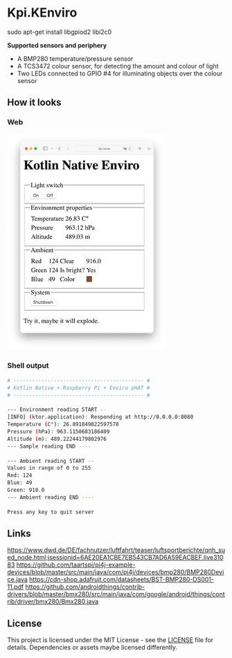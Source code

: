 # Kpi.KEnviro

sudo apt-get install libgpiod2 libi2c0

**Supported sensors and periphery**
-  A BMP280 temperature/pressure sensor
- A TCS3472 colour sensor, for detecting the amount and colour of light
- Two LEDs connected to GPIO #4 for illuminating objects over the colour sensor

## How it looks
### Web
![Web screenshot](__docs/web-shrinked.png)

### Shell output
```bash
# ------------------------------------------ #
# Kotlin Native + Raspberry Pi + Enviro pHAT #
# ------------------------------------------ #

--- Environment reading START --
[INFO] (ktor.application): Responding at http://0.0.0.0:8080
Temperature (C°): 26.891849822597578
Pressure (hPa): 963.1150683186409
Altitude (m): 489.22244179802976
--- Sample reading END ----

--- Ambient reading START --
Values in range of 0 to 255
Red: 124
Blue: 49
Green: 918.0
--- Ambient reading END ----

Press any key to quit server
```

## Links 
https://www.dwd.de/DE/fachnutzer/luftfahrt/teaser/luftsportberichte/qnh_sued_node.html;jsessionid=6AE20EA1CBE7EB543CB7AD6A59EACBEF.live31083
https://github.com/taartspi/pi4j-example-devices/blob/master/src/main/java/com/pi4j/devices/bmp280/BMP280Device.java
https://cdn-shop.adafruit.com/datasheets/BST-BMP280-DS001-11.pdf
https://github.com/androidthings/contrib-drivers/blob/master/bmx280/src/main/java/com/google/android/things/contrib/driver/bmx280/Bmx280.java

## License

This project is licensed under the MIT License - see the [LICENSE](LICENSE.md) file for details.
Dependencies or assets maybe licensed differently.